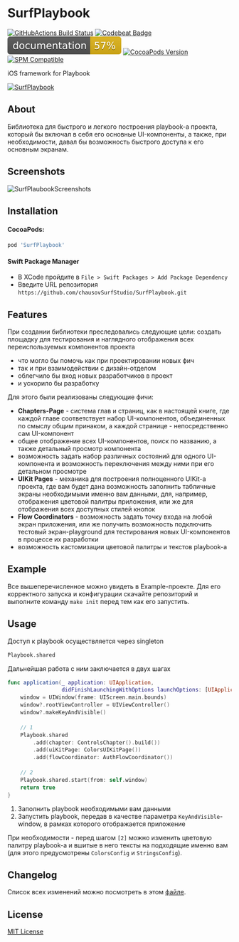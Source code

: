 # SurfPlaybook

[![GitHubActions Build Status](https://github.com/chausovSurfStudio/SurfPlaybook/workflows/CI/badge.svg)](https://github.com/chausovSurfStudio/SurfPlaybook/actions)
[![Codebeat Badge](https://codebeat.co/badges/65f41ed1-2cb7-4ef9-a62e-aae29fdbfa2b)](https://codebeat.co/projects/github-com-chausovsurfstudio-surfplaybook-main)
[![Documentation](https://github.com/chausovSurfStudio/SurfPlaybook/blob/main/docs/badge.svg)](https://chausovsurfstudio.github.io/SurfPlaybook/)
[![CocoaPods Version](https://img.shields.io/cocoapods/v/SurfPlaybook.svg?style=flat)](https://cocoapods.org/pods/SurfPlaybook)
[![SPM Compatible](https://img.shields.io/badge/SPM-compatible-blue.svg)](https://github.com/apple/swift-package-manager)

iOS framework for Playbook

[![SurfPlaybook](https://i.ibb.co/DY0GQ1F/1026.png)](https://github.com/chausovSurfStudio/SurfPlaybook)

## About

Библиотека для быстрого и легкого построения playbook-а проекта, который бы включал в себя его основные UI-компоненты,
а также, при необходимости, давал бы возможность быстрого доступа к его основным экранам.

## Screenshots

![SurfPlaubookScreenshots](https://i.ibb.co/Dfzw28m/Group-5765.png)

## Installation

#### CocoaPods:

```ruby
pod 'SurfPlaybook'
```

#### Swift Package Manager

- В XCode пройдите в `File > Swift Packages > Add Package Dependency`
- Введите URL репозитория `https://github.com/chausovSurfStudio/SurfPlaybook.git`

## Features

При создании библиотеки преследовались следующие цели: создать площадку для тестирования и наглядного отображения всех переиспользуемых компонентов проекта

- что могло бы помочь как при проектировании новых фич
- так и при взаимодействии с дизайн-отделом
- облегчило бы вход новых разработчиков в проект
- и ускорило бы разработку

Для этого были реализованы следующие фичи:

- **Chapters-Page** - система глав и страниц, как в настоящей книге, где каждой главе соответствует набор UI-компонентов, объединенных по смыслу общим принаком,
а каждой странице - непосредственно сам UI-компонент
- общее отображение всех UI-компонентов, поиск по названию, а также детальный просмотр компонента
- возможность задать набор различных состояний для одного UI-компонента и возможность переключения между ними при его детальном просмотре
- **UIKit Pages** - механика для построения полноценного UIKit-а проекта, где вам будет дана возможность заполнить табличные экраны необходимыми именно вам данными,
для, например, отображения цветовой палитры приложения, или же для отображения всех доступных стилей кнопок
- **Flow Coordinators** - возможность задать точку входа на любой экран приложения, или же получить возможность подключить тестовый экран-playground
для тестирования новых UI-компонентов в процессе их разработки
- возможность кастомизации цветовой палитры и текстов playbook-а

## Example

Все вышеперечисленное можно увидеть в Example-проекте. Для его корректного запуска и конфигурации скачайте репозиторий и выполните команду `make init` перед тем как его запустить.

## Usage

Доступ к playbook осуществляется через singleton

```swift
Playbook.shared
```

Дальнейшая работа с ним заключается в двух шагах

```swift
func application(_ application: UIApplication,
                 didFinishLaunchingWithOptions launchOptions: [UIApplication.LaunchOptionsKey: Any]?) -> Bool {
    window = UIWindow(frame: UIScreen.main.bounds)
    window?.rootViewController = UIViewController()
    window?.makeKeyAndVisible()

    // 1
    Playbook.shared
        .add(chapter: ControlsChapter().build())
        .add(uiKitPage: ColorsUIKitPage())
        .add(flowCoordinator: AuthFlowCoordinator())

    // 2
    Playbook.shared.start(from: self.window)
    return true
}
```
 

1. Заполнить playbook необходимыми вам данными
2. Запустить playbook, передав в качестве параметра `KeyAndVisible`-window, в рамках которого отображается приложение

При необходимости - перед шагом `[2]` можно изменить цветовую палитру playbook-а и вшитые в него тексты на подходящие именно вам (для этого предусмотрены `ColorsConfig` и `StringsConfig`).

## Changelog

Список всех изменений можно посмотреть в этом [файле](./CHANGELOG.md).

## License

[MIT License](./LICENSE)
